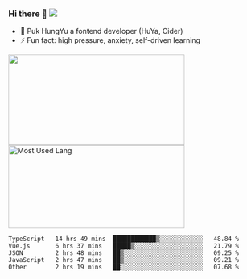### Hi there 👋   ![](https://komarev.com/ghpvc/?username=trojan0523&color=ff69b4&label=PV+Since+2020-1-1)

 - 🔭 Puk HungYu a fontend developer (HuYa, Cider)
 - ⚡ Fun fact: high pressure, anxiety, self-driven learning 

 <img align="left" width="350px" height="180px" src="https://github-readme-stats.vercel.app/api?username=trojan0523&show_icons=true&icon_color=199861&count_private=true" />
 
 <img width="350px" height="165px" alt="Most Used Lang" src="https://github-readme-stats.vercel.app/api/top-langs/?username=trojan0523&layout=compact"/>
 

 <!--START_SECTION:waka-->
```text
TypeScript   14 hrs 49 mins  ████████████▒░░░░░░░░░░░░   48.84 % 
Vue.js       6 hrs 37 mins   █████▒░░░░░░░░░░░░░░░░░░░   21.79 % 
JSON         2 hrs 48 mins   ██▒░░░░░░░░░░░░░░░░░░░░░░   09.25 % 
JavaScript   2 hrs 47 mins   ██▒░░░░░░░░░░░░░░░░░░░░░░   09.21 % 
Other        2 hrs 19 mins   ██░░░░░░░░░░░░░░░░░░░░░░░   07.68 % 
```
<!--END_SECTION:waka-->

 
<!--
**Trojan0523/Trojan0523** is a ✨ _special_ ✨ repository because its `README.md` (this file) appears on your GitHub profile.

Here are some ideas to get you started:

- 👯 looking to collaborate on where? i don`t know
- 🤔 I’m looking for help with ...
- 💬 Ask me about ...
- 📫 How to reach me: ...
- 😄 Pronouns: ...
- ⚡ Fun fact: ...
![](https://komarev.com/ghpvc/?username=trojan0523)
-->
